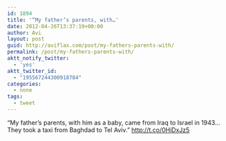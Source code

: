 ```yaml
---
id: 1894
title: '“My father’s parents, with…'
date: 2012-04-26T13:37:19+00:00
author: Avi
layout: post
guid: http://aviflax.com/post/my-fathers-parents-with/
permalink: /post/my-fathers-parents-with/
aktt_notify_twitter:
  - 'yes'
aktt_twitter_id:
  - "195567244300918784"
categories:
  - none
tags:
  - tweet
---
```

“My father’s parents, with him as a baby, came from Iraq to Israel in 1943… They took a taxi from Baghdad to Tel Aviv.” <a href="http://t.co/0HiDxJz5" rel="nofollow">http://t.co/0HiDxJz5</a>
